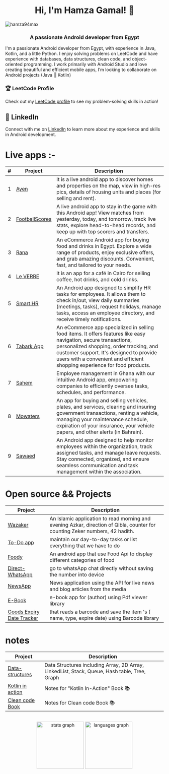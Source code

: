 
<h1 align="center">Hi, I'm Hamza Gamal! 👋</h1>

<p align="left"> <img src="https://komarev.com/ghpvc/?username=hamza94max&label=Profile%20views&color=0e75b6&style=flat" alt="hamza94max" /> </p>

###
<h3 align="center">A passionate Android developer from Egypt</h3>

<p align="left">I'm a passionate Android developer from Egypt, with experience in Java, Kotlin, and a little Python. I enjoy solving problems on LeetCode and have experience with databases, data structures, clean code, and object-oriented programming. I work primarily with Android Studio and love creating beautiful and efficient mobile apps, I’m looking to collaborate on Android projects (Java || Kotlin)</p>



<h3 align="left">🏆 LeetCode Profile</h3>

Check out my [LeetCode profile](https://leetcode.com/hamza94/) to see my problem-solving skills in action!



## 🔗 LinkedIn
Connect with me on [LinkedIn](https://www.linkedin.com/in/hamza-khalifa-50ba21176/) to learn more about my experience and skills in Android development.
<br>

# Live apps :-
| #  | Project        | Description |
| ---| ---            | --- |
| 1  | [Ayen](https://github.com/hamza94max/Ayen) | It is a live android app to discover homes and properties on the map, view in high-res pics, details of housing units and places (for selling and rent). |
| 2  | [FootballScores](https://github.com/hamza94max/FootballScores) | A live android app to stay in the game with this Android app! View matches from yesterday, today, and tomorrow, track live stats, explore head-to-head records, and keep up with top scorers and transfers. |
| 3  | [Rana](https://play.google.com/store/apps/details?id=com.rna.rna) | An eCommerce Android app for buying food and drinks in Egypt. Explore a wide range of products, enjoy exclusive offers, and grab amazing discounts. Convenient, fast, and tailored to your needs. |
| 4  | [Le VERRE](https://play.google.com/store/apps/details?id=com.scheme.leverre&hl=en) | It is an app for a café in Cairo for selling coffee, hot drinks, and cold drinks. |
| 5  | [Smart HR](https://play.google.com/store/apps/details?id=com.scheme.leverrehr&hl=en) | An Android app designed to simplify HR tasks for employees. It allows them to check in/out, view daily summaries (meetings, tasks), request holidays, manage tasks, access an employee directory, and receive timely notifications. |
| 6  | [Tabark App](https://play.google.com/store/apps/details?id=com.scheme.tabark&hl=en_US) | An eCommerce app specialized in selling food items. It offers features like easy navigation, secure transactions, personalized shopping, order tracking, and customer support. It's designed to provide users with a convenient and efficient shopping experience for food products. |
| 7  | [Sahem](https://play.google.com/store/apps/details?id=com.SchemeCode.zadhr&hl=en_US) | Employee management in Ghana with our intuitive Android app, empowering companies to efficiently oversee tasks, schedules, and performance. |
| 8  | [Mowaters](https://play.google.com/store/apps/details?id=com.sceamcode.mawatery&hl=en) | An app for buying and selling vehicles, plates, and services, clearing and insuring government transactions, renting a vehicle, managing your maintenance schedule, expiration of your insurance, your vehicle papers, and other alerts (in Bahrain). |
| 9  | [Sawaed](https://play.google.com/store/apps/details?id=com.scheme.taskSystem) | An Android app designed to help monitor employees within the organization, track assigned tasks, and manage leave requests. Stay connected, organized, and ensure seamless communication and task management within the association. |

# Open source && Projects
| Project        | Description |
| ---            | --- |
| [Wazaker](https://github.com/hamza94max/Wazaker) | An Islamic application to read morning and evening Azkar, direction of Qibla, counter for counting Zeker numbers, 42 hadith. |
| [To-Do app](https://github.com/hamza94max/To-Do-App) | maintain our day-to-day tasks or list everything that we have to do |
|[Foody](https://github.com/hamza94max/Foody)| An android app that use Food Api to display different categories of food|
|[Direct-WhatsApp](https://github.com/hamza94max/Direct-WhatsApp)| go to whatsApp chat directly without saving the number into device|
|[NewsApp](https://github.com/hamza94max/NewsApp)| News application using the API for live news and blog articles from the media|
|[E-Book](https://github.com/hamza94max/e-book-)| e-book app for (author) using Pdf viewer library|
|[Goods Expiry Date Tracker](https://github.com/hamza94max/BarCode)|  that reads a barcode and save the item 's ( name, type, expire date) using Barcode library|
  

# notes
| Project        | Description |
| ---            | --- |
| [Data-structures](https://github.com/hamza94max/Data-structures)  | Data Structures including Array, 2D Array, LinkedList, Stack, Queue, Hash table, Tree, Graph |
| [Kotlin in action ](https://github.com/hamza94max/Kotlin-In-Action-Book-) | Notes for "Kotlin In-Action" Book 📚
| [Clean code Book](https://github.com/hamza94max/Clean-Code-) | Notes for Clean code Book  📚



<br> 

<div align="center">
  <img src="https://github-readme-stats.vercel.app/api?hide_title=false&hide_rank=false&show_icons=true&include_all_commits=true&count_private=true&disable_animations=false&theme=dracula&locale=en&hide_border=false&username=hamza94max" height="150" alt="stats graph"  />
  <img src="https://github-readme-stats.vercel.app/api/top-langs?locale=en&hide_title=false&layout=compact&card_width=320&langs_count=5&theme=dracula&hide_border=false&username=hamza94max" height="150" alt="languages graph"  />
</div>

